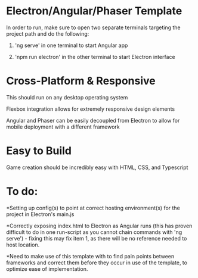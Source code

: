 # Electron/Angular/Phaser Template
In order to run, make sure to open two separate terminals targeting the project path and do the following:  

1. 'ng serve' in one terminal to start Angular app  

2. 'npm run electron' in the other terminal to start Electron interface  


# Cross-Platform & Responsive
This should run on any desktop operating system  

Flexbox integration allows for extremely responsive design elements  

Angular and Phaser can be easily decoupled from Electron to allow for mobile deployment with a different framework  


# Easy to Build
Game creation should be incredibly easy with HTML, CSS, and Typescript  


# To do:
*Setting up config(s) to point at correct hosting environment(s) for the project in Electron's main.js  

*Correctly exposing index.html to Electron as Angular runs (this has proven difficult to do in one run-script as you cannot chain commands with 'ng serve') - fixing this may fix item 1, as there will be no reference needed to host location.  

*Need to make use of this template with to find pain points between frameworks and correct them before they occur in use of the template, to optimize ease of implementation.
